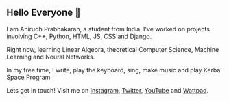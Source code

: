 ## Hello Everyone :wave:
I am Anirudh Prabhakaran, a student from India. I've worked on projects involving C++, Python, HTML, JS, CSS and Django.

Right now, learning Linear Algebra, theoretical Computer Science, Machine Learning and Neural Networks.

In my free time, I write, play the keyboard, sing, make music and play Kerbal Space Program.

Lets get in touch! Visit me on [Instagram](instagram.com/anirudhprabhakaran), [Twitter](twitter.com/anirudhthebear), [YouTube](https://www.youtube.com/channel/UCCbH3ofq1Mmshyh7SadqKWw) and [Wattpad](https://www.wattpad.com/user/anirudhprabhakaran).